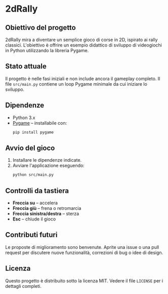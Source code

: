 # 2dRally

## Obiettivo del progetto
2dRally mira a diventare un semplice gioco di corse in 2D, ispirato ai rally classici.
L'obiettivo è offrire un esempio didattico di sviluppo di videogiochi in Python
utilizzando la libreria Pygame.

## Stato attuale
Il progetto è nelle fasi iniziali e non include ancora il gameplay completo.
Il file `src/main.py` contiene un loop Pygame minimale da cui iniziare lo sviluppo.

## Dipendenze
- Python 3.x
- [Pygame](https://www.pygame.org/) – installabile con:
  ```bash
  pip install pygame
  ```

## Avvio del gioco
1. Installare le dipendenze indicate.
2. Avviare l'applicazione eseguendo:
   ```bash
   python src/main.py
   ```

## Controlli da tastiera
- **Freccia su** – accelera
- **Freccia giù** – frena o retromarcia
- **Freccia sinistra/destra** – sterza
- **Esc** – chiude il gioco

## Contributi futuri
Le proposte di miglioramento sono benvenute. Aprite una issue o una pull request
per discutere nuove funzionalità, correzioni di bug o idee di design.

## Licenza
Questo progetto è distribuito sotto la licenza MIT. Vedere il file `LICENSE`
per i dettagli completi.
